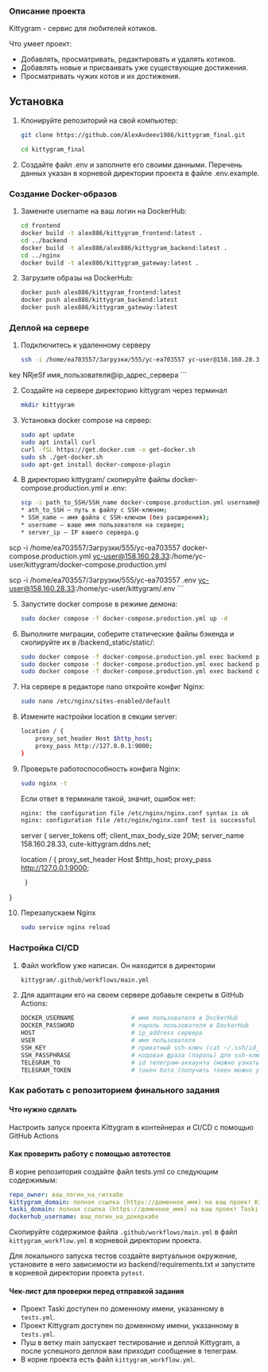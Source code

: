 ### Описание проекта 
Kittygram - сервис для любителей котиков.

Что умеет проект:

- Добавлять, просматривать, редактировать и удалять котиков.
- Добавлять новые и присваивать уже существующие достижения. 
- Просматривать чужих котов и их достижения.

## Установка 

1. Клонируйте репозиторий на свой компьютер:

    ```bash
    git clone https://github.com/AlexAvdeev1986/kittygram_final.git
    ```
    ```bash
    cd kittygram_final
    ```
2. Создайте файл .env и заполните его своими данными. Перечень данных указан в корневой директории проекта в файле .env.example.


### Создание Docker-образов

1.  Замените username на ваш логин на DockerHub:

    ```bash
    cd frontend
    docker build -t alex886/kittygram_frontend:latest .
    cd ../backend
    docker build -t alex886/alex886/kittygram_backend:latest .
    cd ../nginx
    docker build -t alex886/kittygram_gateway:latest .
    ```

2. Загрузите образы на DockerHub:

    ```bash
    docker push alex886/kittygram_frontend:latest
    docker push alex886/kittygram_backend:latest
    docker push alex886/kittygram_gateway:latest
    ```

### Деплой на сервере

1. Подключитесь к удаленному серверу

    ```bash
    ssh -i /home/ea703557/Загрузки/555/yc-ea703557 yc-user@158.160.28.33
key NRjeSf
 имя_пользователя@ip_адрес_сервера 
    ```

2. Создайте на сервере директорию kittygram через терминал

    ```bash
    mkdir kittygram
    ```

3. Установка docker compose на сервер:

    ```bash
    sudo apt update
    sudo apt install curl
    curl -fSL https://get.docker.com -o get-docker.sh
    sudo sh ./get-docker.sh
    sudo apt-get install docker-compose-plugin
    ```

4. В директорию kittygram/ скопируйте файлы docker-compose.production.yml и .env:

    ```bash
    scp -i path_to_SSH/SSH_name docker-compose.production.yml username@server_ip:/home/username/kittygram/docker-compose.production.yml
    * ath_to_SSH — путь к файлу с SSH-ключом;
    * SSH_name — имя файла с SSH-ключом (без расширения);
    * username — ваше имя пользователя на сервере;
    * server_ip — IP вашего сервера.g

 scp -i /home/ea703557/Загрузки/555/yc-ea703557 docker-compose.production.yml  yc-user@158.160.28.33:/home/yc-user/kittygram/docker-compose.production.yml

 scp -i /home/ea703557/Загрузки/555/yc-ea703557 .env  yc-user@158.160.28.33:/home/yc-user/kittygram/.env
    ```

5. Запустите docker compose в режиме демона:

    ```bash
    sudo docker compose -f docker-compose.production.yml up -d
    ```

6. Выполните миграции, соберите статические файлы бэкенда и скопируйте их в /backend_static/static/:

    ```bash
    sudo docker compose -f docker-compose.production.yml exec backend python manage.py migrate
    sudo docker compose -f docker-compose.production.yml exec backend python manage.py collectstatic
    sudo docker compose -f docker-compose.production.yml exec backend cp -r /app/collected_static/. /backend_static/static/
    ```

7. На сервере в редакторе nano откройте конфиг Nginx:

    ```bash
    sudo nano /etc/nginx/sites-enabled/default
    ```

8. Измените настройки location в секции server:

    ```bash
    location / {
        proxy_set_header Host $http_host;
        proxy_pass http://127.0.0.1:9000;
    }
    ```

9. Проверьте работоспособность конфига Nginx:

    ```bash
    sudo nginx -t
    ```
    Если ответ в терминале такой, значит, ошибок нет:
    ```bash
    nginx: the configuration file /etc/nginx/nginx.conf syntax is ok
    nginx: configuration file /etc/nginx/nginx.conf test is successful
    ```
    server {
    server_tokens    off;
    client_max_body_size 20M;
    server_name 158.160.28.33, cute-kittygram.ddns.net;

    location / {
        proxy_set_header Host $http_host;
        proxy_pass http://127.0.0.1:9000;

        }
}

10. Перезапускаем Nginx
    ```bash
    sudo service nginx reload
    ```

### Настройка CI/CD

1. Файл workflow уже написан. Он находится в директории

    ```bash
    kittygram/.github/workflows/main.yml
    ```

2. Для адаптации его на своем сервере добавьте секреты в GitHub Actions:

    ```bash
    DOCKER_USERNAME                # имя пользователя в DockerHub
    DOCKER_PASSWORD                # пароль пользователя в DockerHub
    HOST                           # ip_address сервера
    USER                           # имя пользователя
    SSH_KEY                        # приватный ssh-ключ (cat ~/.ssh/id_rsa)
    SSH_PASSPHRASE                 # кодовая фраза (пароль) для ssh-ключа
    TELEGRAM_TO                    # id телеграм-аккаунта (можно узнать у @userinfobot, команда /start)
    TELEGRAM_TOKEN                 # токен бота (получить токен можно у @BotFather, /token, имя бота)
    ```


###  Как работать с репозиторием финального задания

#### Что нужно сделать

Настроить запуск проекта Kittygram в контейнерах и CI/CD с помощью GitHub Actions

#### Как проверить работу с помощью автотестов

В корне репозитория создайте файл tests.yml со следующим содержимым:
```yaml
repo_owner: ваш_логин_на_гитхабе
kittygram_domain: полная ссылка (https://доменное_имя) на ваш проект Kittygram
taski_domain: полная ссылка (https://доменное_имя) на ваш проект Taski
dockerhub_username: ваш_логин_на_докерхабе
```

Скопируйте содержимое файла `.github/workflows/main.yml` в файл `kittygram_workflow.yml` в корневой директории проекта.

Для локального запуска тестов создайте виртуальное окружение, установите в него зависимости из backend/requirements.txt и запустите в корневой директории проекта `pytest`.

#### Чек-лист для проверки перед отправкой задания

- Проект Taski доступен по доменному имени, указанному в `tests.yml`.
- Проект Kittygram доступен по доменному имени, указанному в `tests.yml`.
- Пуш в ветку main запускает тестирование и деплой Kittygram, а после успешного деплоя вам приходит сообщение в телеграм.
- В корне проекта есть файл `kittygram_workflow.yml`.


